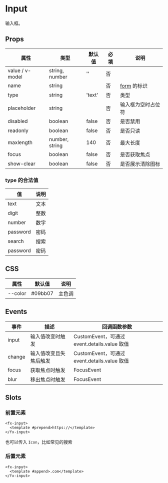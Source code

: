# Input

输入框。

## Props

| 属性            | 类型           | 默认值 | 必填 | 说明                            |
| --------------- | -------------- | ------ | ---- | ------------------------------- |
| value / v-model | string, number | ''     | 否   |
| name            | string         |        | 否   | [form](./README.Form.md) 的标识 |
| type            | string         | 'text' | 否   | 类型                            |
| placeholder     | string         |        | 否   | 输入框为空时占位符              |
| disabled        | boolean        | false  | 否   | 是否禁用                        |
| readonly        | boolean        | false  | 否   | 是否只读                        |
| maxlength       | number, string | 140    | 否   | 最大长度                        |
| focus           | boolean        | false  | 否   | 是否获取焦点                    |
| show-clear      | boolean        | false  | 否   | 是否展示清除图标                |

### type 的合法值

| 值       | 说明 |
| -------- | ---- |
| text     | 文本 |
| digit    | 整数 |
| number   | 数字 |
| password | 密码 |
| search   | 搜索 |
| password | 密码 |

## CSS

| 属性    | 默认值  | 说明   |
| ------- | ------- | ------ |
| --color | #09bb07 | 主色调 |

## Events

| 事件   | 描述                   | 回调函数参数                                 |
| ------ | ---------------------- | -------------------------------------------- |
| input  | 输入值改变时触发       | CustomEvent，可通过 event.details.value 取值 |
| change | 输入值改变且失焦后触发 | CustomEvent，可通过 event.details.value 取值 |
| focus  | 获取焦点时触发         | FocusEvent                                   |
| blur   | 移出焦点时触发         | FocusEvent                                   |

## Slots

### 前置元素

```
<fx-input>
  <template #prepend>https://</template>
</fx-input>
```

也可以传入 `Icon`，比如常见的搜索

### 后置元素

```
<fx-input>
  <template #append>.com</template>
</fx-input>
```
